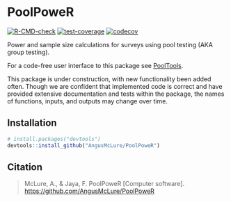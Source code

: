 # PoolPoweR  

<!-- badges: start -->
  [![R-CMD-check](https://github.com/AngusMcLure/PoolPoweR/actions/workflows/R-CMD-check.yaml/badge.svg)](https://github.com/AngusMcLure/PoolPoweR/actions/workflows/R-CMD-check.yaml)
  [![test-coverage](https://github.com/AngusMcLure/PoolPoweR/actions/workflows/test-coverage.yaml/badge.svg)](https://github.com/AngusMcLure/PoolPoweR/actions/workflows/test-coverage.yaml)
  [![codecov](https://codecov.io/gh/AngusMcLure/PoolPoweR/graph/badge.svg?token=OCUMCG50JU)](https://codecov.io/gh/AngusMcLure/PoolPoweR)
  <!-- badges: end -->  
  
Power and sample size calculations for surveys using pool testing (AKA group testing).

For a code-free user interface to this package see [PoolTools](https://fredjaya.shinyapps.io/pooltools/).

This package is under construction, with new functionality been added often. Though we are confident that implemented code is correct and have provided extensive documentation and tests within the package, the names of functions, inputs, and outputs may change over time.

## Installation  
```r
# install.packages("devtools")
devtools::install_github("AngusMcLure/PoolPoweR")
```  

## Citation  
> McLure, A., & Jaya, F. PoolPoweR [Computer software]. https://github.com/AngusMcLure/PoolPoweR  
